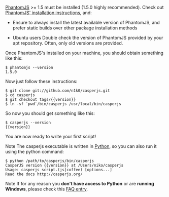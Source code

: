 [PhantomJS](http://phantomjs.org/) >= 1.5 must be installed (1.5.0 highly
recommended). Check out [PhantomJS' installation
instructions](http://code.google.com/p/phantomjs/wiki/Installation), and:

* Ensure to always install the latest available version of PhantomJS, and prefer
  static builds over other package installation methods

* <span class="label label-warning">Ubuntu users</span> Double check the
  version of PhantomJS provided by your apt repository. Often, only old versions
  are provided.

Once PhantomJS's installed on your machine, you should obtain something like this:

    $ phantomjs --version
    1.5.0

Now just follow these instructions:

    $ git clone git://github.com/n1k0/casperjs.git
    $ cd casperjs
    $ git checkout tags/{{version}}
    $ ln -sf `pwd`/bin/casperjs /usr/local/bin/casperjs

So now you should get something like this:

    $ casperjs --version
    {{version}}

You are now ready to write your first script!

<span class="label label-info">Note</span> The casperjs executable is written
in [Python](http://python.org/), so you can also run it using the python command:

    $ python /path/to/casperjs/bin/casperjs
    CasperJS version {{version}} at /Users/niko/casperjs
    Usage: casperjs script.(js|coffee) [options...]
    Read the docs http://casperjs.org/

<span class="label label-info">Note</span> If for any reason you **don't have
access to Python** or are **running Windows**, please check this
<a href="#faq-executable">FAQ entry</a>.
